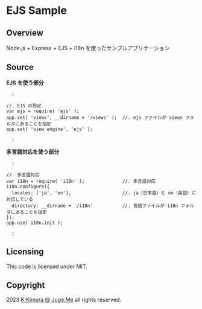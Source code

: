 # EJS Sample


## Overview

Node.js + Express + EJS + i18n を使ったサンプルアプリケーション


## Source

**EJS を使う部分**

```
  :

//. EJS の設定
var ejs = require( 'ejs' ); 
app.set( 'views', __dirname + '/views' );  //. ejs ファイルが views フォルダにあることを指定
app.set( 'view engine', 'ejs' );

  :
```

**多言語対応を使う部分**

```
  :

//. 多言語対応
var i18n = require( 'i18n' );              //. 多言語対応
i18n.configure({
  locales: ['ja', 'en'],                   //. ja（日本語）と en（英語）に対応している
  directory: __dirname + '/i18n'           //. 言語ファイルが i18n フォルダにあることを指定
});
app.use( i18n.init );

  :
```


## Licensing

This code is licensed under MIT.


## Copyright

2023  [K.Kimura @ Juge.Me](https://github.com/dotnsf) all rights reserved.
